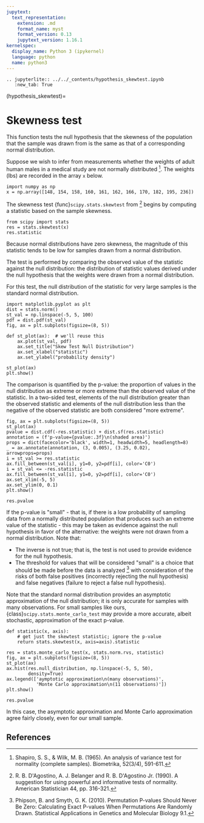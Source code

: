 ```yaml
---
jupytext:
  text_representation:
    extension: .md
    format_name: myst
    format_version: 0.13
    jupytext_version: 1.16.1
kernelspec:
  display_name: Python 3 (ipykernel)
  language: python
  name: python3
---
```


```{eval-rst}
.. jupyterlite:: ../../_contents/hypothesis_skewtest.ipynb
   :new_tab: True
```

(hypothesis_skewtest)=
# Skewness test

This function tests the null hypothesis that the skewness of the population that
the sample was drawn from is the same as that of a corresponding normal
distribution.

Suppose we wish to infer from measurements whether the weights of adult human
males in a medical study are not normally distributed [^1]. The weights (lbs)
are recorded in the array `x` below.

```{code-cell}
import numpy as np
x = np.array([148, 154, 158, 160, 161, 162, 166, 170, 182, 195, 236])
```

The skewness test {func}`scipy.stats.skewtest` from [^2] begins by computing a
statistic based on the sample skewness.

```{code-cell}
from scipy import stats
res = stats.skewtest(x)
res.statistic
```

Because normal distributions have zero skewness, the magnitude of this statistic
tends to be low for samples drawn from a normal distribution.

The test is performed by comparing the observed value of the statistic against
the null distribution: the distribution of statistic values derived under the
null hypothesis that the weights were drawn from a normal distribution.

For this test, the null distribution of the statistic for very large samples is
the standard normal distribution.

```{code-cell}
import matplotlib.pyplot as plt
dist = stats.norm()
st_val = np.linspace(-5, 5, 100)
pdf = dist.pdf(st_val)
fig, ax = plt.subplots(figsize=(8, 5))

def st_plot(ax):  # we'll reuse this
    ax.plot(st_val, pdf)
    ax.set_title("Skew Test Null Distribution")
    ax.set_xlabel("statistic")
    ax.set_ylabel("probability density")

st_plot(ax)
plt.show()
```

The comparison is quantified by the p-value: the proportion of values in the
null distribution as extreme or more extreme than the observed value of the
statistic. In a two-sided test, elements of the null distribution greater than
the observed statistic and elements of the null distribution less than the
negative of the observed statistic are both considered "more extreme".

```{code-cell}
fig, ax = plt.subplots(figsize=(8, 5))
st_plot(ax)
pvalue = dist.cdf(-res.statistic) + dist.sf(res.statistic)
annotation = (f'p-value={pvalue:.3f}\n(shaded area)')
props = dict(facecolor='black', width=1, headwidth=5, headlength=8)
_ = ax.annotate(annotation, (3, 0.005), (3.25, 0.02), arrowprops=props)
i = st_val >= res.statistic
ax.fill_between(st_val[i], y1=0, y2=pdf[i], color='C0')
i = st_val <= -res.statistic
ax.fill_between(st_val[i], y1=0, y2=pdf[i], color='C0')
ax.set_xlim(-5, 5)
ax.set_ylim(0, 0.1)
plt.show()
```

```{code-cell}
res.pvalue
```

If the p-value is "small" - that is, if there is a low probability of sampling
data from a normally distributed population that produces such an extreme value
of the statistic - this may be taken as evidence against the null hypothesis in
favor of the alternative: the weights were not drawn from a normal distribution.
Note that:

- The inverse is not true; that is, the test is not used to provide
  evidence for the null hypothesis.
- The threshold for values that will be considered "small" is a choice that
  should be made before the data is analyzed [^3] with consideration of the
  risks of both false positives (incorrectly rejecting the null hypothesis)
  and false negatives (failure to reject a false null hypothesis).

Note that the standard normal distribution provides an asymptotic approximation
of the null distribution; it is only accurate for samples with many
observations. For small samples like ours, {class}`scipy.stats.monte_carlo_test`
may provide a more accurate, albeit stochastic, approximation of the exact
p-value.

```{code-cell}
def statistic(x, axis):
    # get just the skewtest statistic; ignore the p-value
    return stats.skewtest(x, axis=axis).statistic

res = stats.monte_carlo_test(x, stats.norm.rvs, statistic)
fig, ax = plt.subplots(figsize=(8, 5))
st_plot(ax)
ax.hist(res.null_distribution, np.linspace(-5, 5, 50),
        density=True)
ax.legend(['aymptotic approximation\n(many observations)',
           'Monte Carlo approximation\n(11 observations)'])
plt.show()
```

```{code-cell}
res.pvalue
```

In this case, the asymptotic approximation and Monte Carlo approximation agree
fairly closely, even for our small sample.

## References

[^1]: Shapiro, S. S., & Wilk, M. B. (1965). An analysis of variance test for
normality (complete samples). Biometrika, 52(3/4), 591-611.
[^2]: R. B. D'Agostino, A. J. Belanger and R. B. D'Agostino Jr. (1990). A
suggestion for using powerful and informative tests of normality. American
Statistician 44, pp. 316-321.
[^3]: Phipson, B. and Smyth, G. K. (2010). Permutation P-values Should Never Be
Zero: Calculating Exact P-values When Permutations Are Randomly Drawn.
Statistical Applications in Genetics and Molecular Biology 9.1.
